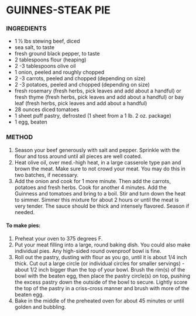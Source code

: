 # GUINNES-STEAK PIE

### INGREDIENTS

- 1 1⁄2 lbs stewing beef, diced
- sea salt, to taste
- fresh ground black pepper, to taste
- 2 tablespoons flour (heaping)
- 2 -3 tablespoons olive oil
- 1 onion, peeled and roughly chopped
- 2 -3 carrots, peeled and chopped (depending on size)
- 2 -3 potatoes, peeled and chopped (depending on size)
- fresh rosemary (fresh herbs, pick leaves and add about a handful) or fresh thyme (fresh herbs, pick leaves and add about a handful) or bay leaf (fresh herbs, pick leaves and add about a handful)
- 28 ounces diced tomatoes
- 1 sheet puff pastry, defrosted (1 sheet from a 1 lb. 2 oz. package)
- 1 egg, beaten

### METHOD

1. Season your beef generously with salt and pepper. Sprinkle with the flour and toss around until all pieces are well coated.
2. Heat olive oil, over med.-high heat, in a large casserole type pan and brown the meat. Make sure to not crowd your meat. You may do this in two batches, if necessary.
3. Add the onion and cook for 1 more minute. Then add the carrots, potatoes and fresh herbs. Cook for another 4 minutes. Add the Guinness and tomatoes and bring to a boil. Stir and turn down the heat to simmer. Simmer this mixture for about 2 hours or until the meat is very tender. The sauce should be thick and intensely flavored. Season if needed.

#### To make pies:

1. Preheat your oven to 375 degrees F.
2. Put your meat filling into a large, round baking dish. You could also make individual pies. Any high-sided round ovenproof bowl is fine.
3. Roll out the pastry, dusting with flour as you go, until it is about 1/4 inch thick. Cut out a large circle (or individual circles for smaller servings) - about 1/2 inch bigger than the top of your bowl. Brush the rim(s) of the bowl with the beaten egg, then place the pastry circle(s) on top, pushing the excess pastry down the outside of the bowl to secure. Lightly score the top of the pastry in a criss-cross manner and brush with more of the beaten egg.
4. Bake in the middle of the preheated oven for about 45 minutes or until golden and bubbling.
